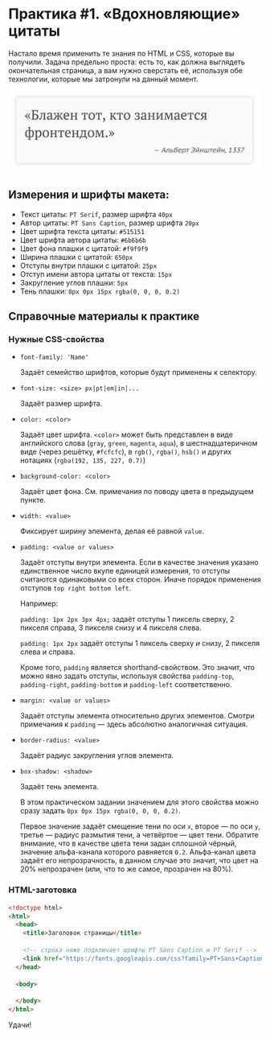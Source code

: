 # Практика #1. &laquo;Вдохновляющие&raquo; цитаты

Настало время применить те знания по HTML и CSS, которые
вы получили. Задача предельно проста: есть то, как должна выглядеть
окончательная страница, а вам нужно сверстать её, используя обе
технологии, которые мы затронули на данный момент.

![то, что должно получиться][task]

[task]: ./task.png

## Измерения и шрифты макета:
- Текст цитаты: `PT Serif`, размер шрифта `40px`
- Автор цитаты: `PT Sans Caption`, размер шрифта `20px`
- Цвет шрифта текста цитаты: `#515151`
- Цвет шрифта автора цитаты: `#6b6b6b`
- Цвет фона плашки с цитатой: `#f9f9f9`
- Ширина плашки с цитатой: `650px`
- Отступы внутри плашки с цитатой: `25px`
- Отступ имени автора цитаты от текста: `15px`
- Закругление углов плашки: `5px`
- Тень плашки: `0px 0px 15px rgba(0, 0, 0, 0.2)`

## Справочные материалы к практике

### Нужные CSS-свойства
- `font-family: 'Name'`

  Задаёт семейство шрифтов, которые будут применены к селектору.

- `font-size: <size> px|pt|em|in|...`

  Задаёт размер шрифта.

- `color: <color>`

  Задаёт цвет шрифта. `<color>` может быть представлен в виде
  английского слова (`gray`, `green`, `magenta`, `aqua`), в
  шестнадцатеричном виде (через решётку, `#fcfcfc`), в 
  `rgb()`, `rgba()`, `hsb()` и других нотациях
  (`rgba(192, 135, 227, 0.7)`)

- `background-color: <color>`

  Задаёт цвет фона. См. примечания по поводу цвета в предыдущем
  пункте.

- `width: <value>`
  
  Фиксирует ширину элемента, делая её равной `value`.

- `padding: <value or values>`

  Задаёт отступы внутри элемента. Если в качестве значения указано
  единственное число вкупе единицей измерения, то отступы считаются
  одинаковыми со всех сторон. Иначе порядок применения отступов
  `top right bottom left`.

  Например:
  
  `padding: 1px 2px 3px 4px;` задаёт отступы 1 пиксель сверху,
  2 пикселя справа, 3 пикселя снизу и 4 пикселя слева.

  `padding: 1px 2px` задаёт отступы 1 пиксель сверху _и_ cнизу,
  2 пикселя слева и справа.

  Кроме того, `padding` является shorthand-свойством. Это значит,
  что можно явно задать отступы, используя свойства `padding-top`,
  `padding-right`, `padding-bottom` и `padding-left` соответственно.

- `margin: <value or values>`

  Задаёт отступы элемента относительно других элементов.
  Смотри примечания к `padding` &mdash; здесь абсолютно аналогичная
  ситуация.

- `border-radius: <value>`

  Задаёт радиус закругления углов элемента.

- `box-shadow: <shadow>`
  
  Задаёт тень элемента.

  В этом практическом задании значением для этого свойства можно
  сразу задать `0px 0px 15px rgba(0, 0, 0, 0.2)`.

  Первое значение задаёт смещение тени по оси `x`, второе &mdash;
  по оси `y`, третье &mdash; радиус размытия тени, а четвёртое 
  &mdash; цвет тени. Обратите внимание, что в качестве цвета тени
  задан сплошной чёрный, значение альфа-канала которого равняется
  `0.2`. Альфа-канал цвета задаёт его непрозрачность, в данном
  случае это значит, что цвет на 20% непрозрачен (или, что то же
  самое, прозрачен на 80%).

### HTML-заготовка

```html
<!doctype html>
<html>
  <head>
    <title>Заголовок страницы</title>

    <!-- строка ниже подключает шрифты PT Sans Caption и PT Serif -->
    <link href="https://fonts.googleapis.com/css?family=PT+Sans+Caption|PT+Serif&amp;subset=cyrillic" rel="stylesheet" />
  </head>

  <body>

  </body>
</html>
```

Удачи!